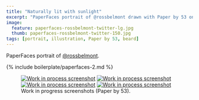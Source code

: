```yaml
---
title: "Naturally lit with sunlight"
excerpt: "PaperFaces portrait of @rossbelmont drawn with Paper by 53 on an iPad."
image: 
  feature: paperfaces-rossbelmont-twitter-lg.jpg
  thumb: paperfaces-rossbelmont-twitter-150.jpg
tags: [portrait, illustration, Paper by 53, beard]
---
```


PaperFaces portrait of [@rossbelmont](http://twitter.com/rossbelmont).

{% include boilerplate/paperfaces-2.md %}

<figure class="half">
	<a href="{{ site.url }}/assets/images/paperfaces-rossbelmont-process-1-lg.jpg"><img src="{{ site.url }}/assets/images/paperfaces-rossbelmont-process-1-600.jpg" alt="Work in process screenshot"></a>
	<a href="{{ site.url }}/assets/images/paperfaces-rossbelmont-process-2-lg.jpg"><img src="{{ site.url }}/assets/images/paperfaces-rossbelmont-process-2-600.jpg" alt="Work in process screenshot"></a>
	<a href="{{ site.url }}/assets/images/paperfaces-rossbelmont-process-3-lg.jpg"><img src="{{ site.url }}/assets/images/paperfaces-rossbelmont-process-3-600.jpg" alt="Work in process screenshot"></a>
	<a href="{{ site.url }}/assets/images/paperfaces-rossbelmont-process-4-lg.jpg"><img src="{{ site.url }}/assets/images/paperfaces-rossbelmont-process-4-600.jpg" alt="Work in process screenshot"></a>
	<figcaption>Work in progress screenshots (Paper by 53).</figcaption>
</figure>